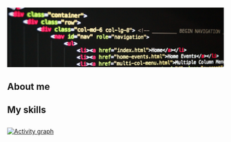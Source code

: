 <!-- ![](./assets/wizard-js-banner-compressed.mp4) <!-- I don't know why this doesn't work and it sucks -->
![](./assets/banner.jpg) <!-- I'm not going to waste all my time on a banner. All the good ones needed iStock. And the video I took just doesn't work... -->

## About me


## My skills <!-- I don't want to copy your page too much so I'm going to write my own section here -->

## <!-- I am definitely going to copy this though -->
[![Activity graph](https://github-readme-activity-graph.vercel.app/graph?username=ehren-strifling&theme=gotham&hide_border=true)](https://github.com/ashutosh00710/github-readme-activity-graph)
